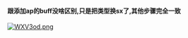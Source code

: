 #### 跟添加ap的buff没啥区别,只是把类型换sx了,其他步骤完全一致
[![WXV3od.png](https://z3.ax1x.com/2021/07/30/WXV3od.png)](https://imgtu.com/i/WXV3od)